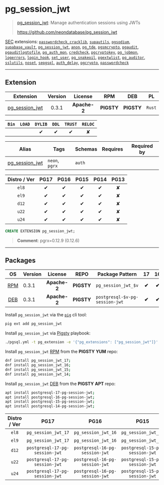 # pg_session_jwt


> [pg_session_jwt](https://github.com/neondatabase/pg_session_jwt): Manage authentication sessions using JWTs
>
> https://github.com/neondatabase/pg_session_jwt





[SEC](/sec) extensions: [`passwordcheck_cracklib`](/passwordcheck_cracklib), [`supautils`](/supautils), [`pgsodium`](/pgsodium), [`supabase_vault`](/supabase_vault), [`pg_session_jwt`](/pg_session_jwt), [`anon`](/anon), [`pg_tde`](/pg_tde), [`pgsmcrypto`](/pgsmcrypto), [`pgaudit`](/pgaudit), [`pgauditlogtofile`](/pgauditlogtofile), [`pg_auth_mon`](/pg_auth_mon), [`credcheck`](/credcheck), [`pgcryptokey`](/pgcryptokey), [`pg_jobmon`](/pg_jobmon), [`logerrors`](/logerrors), [`login_hook`](/login_hook), [`set_user`](/set_user), [`pg_snakeoil`](/pg_snakeoil), [`pgextwlist`](/pgextwlist), [`pg_auditor`](/pg_auditor), [`sslutils`](/sslutils), [`noset`](/noset), [`sepgsql`](/sepgsql), [`auth_delay`](/auth_delay), [`pgcrypto`](/pgcrypto), [`passwordcheck`](/passwordcheck)


-------
## Extension


| Extension | Version | License | RPM | DEB | PL |
|-----------|:-------:|:-------:|:---:|:---:|:--:|
| [pg_session_jwt](https://github.com/neondatabase/pg_session_jwt) | 0.3.1 | **<span class="tccyan">Apache-2</span>** | **<span class="tcwarn">PIGSTY</span>** | **<span class="tcwarn">PIGSTY</span>** | `Rust` |



| `Bin` | `LOAD` | `DYLIB` | `DDL` | `TRUST` | `RELOC` |
|:-----:|:------:|:-------:|:-----:|:-------:|:-------:|
|  |  | <span class="tcblue">✔</span> | <span class="tcblue">✔</span> | <span class="tcblue">✔</span> | <span class="tcwarn">✘</span> |



| Alias | Tags | Schemas | Requires | Required by |
|-------|------|---------|----------|-------------|
| [pg_session_jwt](/pg_session_jwt) | `neon`, `pgrx` | `auth` |  |  |



| Distro / Ver | PG17 | PG16 | PG15 | PG14 | PG13 |
|:------------:|:----:|:----:|:----:|:----:|:----:|
| `el8` | <span class="tcblue">✔</span> | <span class="tcblue">✔</span> | <span class="tcblue">✔</span> | <span class="tcblue">✔</span> | <span class="tcred">✘</span> |
| `el9` | <span class="tcblue">✔</span> | <span class="tcblue">✔</span> | <span class="tcblue">✔</span> | <span class="tcblue">✔</span> | <span class="tcred">✘</span> |
| `d12` | <span class="tcblue">✔</span> | <span class="tcblue">✔</span> | <span class="tcblue">✔</span> | <span class="tcblue">✔</span> | <span class="tcred">✘</span> |
| `u22` | <span class="tcblue">✔</span> | <span class="tcblue">✔</span> | <span class="tcblue">✔</span> | <span class="tcblue">✔</span> | <span class="tcred">✘</span> |
| `u24` | <span class="tcblue">✔</span> | <span class="tcblue">✔</span> | <span class="tcblue">✔</span> | <span class="tcblue">✔</span> | <span class="tcred">✘</span> |





```sql
CREATE EXTENSION pg_session_jwt;
```
> **Comment**: pgrx=0.12.9 (0.12.6)
-----------


## Packages


| OS | Version | License | REPO | Package Pattern | 17 | 16 | 15 | 14 | 13 | Dependency |
|:--:|---------|:-------:|:----:|-----------------|:--:|:--:|:--:|:--:|:--:|------------|
| [RPM](/rpm) | 0.3.1 | **<span class="tccyan">Apache-2</span>** | **<span class="tcwarn">PIGSTY</span>** | `pg_session_jwt_$v` | **<span class="tcwarn">✔</span>** | **<span class="tcwarn">✔</span>** | **<span class="tcwarn">✔</span>** | **<span class="tcwarn">✔</span>** |  |  |
| [DEB](/deb) | 0.3.1 | **<span class="tccyan">Apache-2</span>** | **<span class="tcwarn">PIGSTY</span>** | `postgresql-$v-pg-session-jwt` | **<span class="tcwarn">✔</span>** | **<span class="tcwarn">✔</span>** | **<span class="tcwarn">✔</span>** | **<span class="tcwarn">✔</span>** |  |  |



Install `pg_session_jwt` via the [`pig`](https://github.com/pgsty/pig) cli tool:

```bash
pig ext add pg_session_jwt
```


Install `pg_session_jwt` via [Pigsty](https://pigsty.io/docs/pgext/usage/install/) playbook:

```bash
./pgsql.yml -t pg_extension -e '{"pg_extensions": ["pg_session_jwt"]}'
```


Install `pg_session_jwt` [RPM](/rpm) from the **<span class="tcwarn">PIGSTY</span>** **YUM** repo:

```bash
dnf install pg_session_jwt_17;
dnf install pg_session_jwt_16;
dnf install pg_session_jwt_15;
dnf install pg_session_jwt_14;
```


Install `pg_session_jwt` [DEB](/deb) from the **<span class="tcwarn">PIGSTY</span>** **APT** repo:

```bash
apt install postgresql-17-pg-session-jwt;
apt install postgresql-16-pg-session-jwt;
apt install postgresql-15-pg-session-jwt;
apt install postgresql-14-pg-session-jwt;
```




| Distro / Ver | PG17 | PG16 | PG15 | PG14 | PG13 |
|:------------:|:----:|:----:|:----:|:----:|:----:|
| `el8` | `pg_session_jwt_17` | `pg_session_jwt_16` | `pg_session_jwt_15` | `pg_session_jwt_14` | <span class="tcred">✘</span> |
| `el9` | `pg_session_jwt_17` | `pg_session_jwt_16` | `pg_session_jwt_15` | `pg_session_jwt_14` | <span class="tcred">✘</span> |
| `d12` | `postgresql-17-pg-session-jwt` | `postgresql-16-pg-session-jwt` | `postgresql-15-pg-session-jwt` | `postgresql-14-pg-session-jwt` | <span class="tcred">✘</span> |
| `u22` | `postgresql-17-pg-session-jwt` | `postgresql-16-pg-session-jwt` | `postgresql-15-pg-session-jwt` | `postgresql-14-pg-session-jwt` | <span class="tcred">✘</span> |
| `u24` | `postgresql-17-pg-session-jwt` | `postgresql-16-pg-session-jwt` | `postgresql-15-pg-session-jwt` | `postgresql-14-pg-session-jwt` | <span class="tcred">✘</span> |





